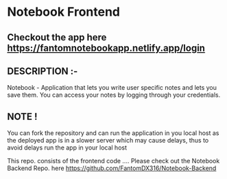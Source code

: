 # Notebook Frontend

## Checkout the app here https://fantomnotebookapp.netlify.app/login


## DESCRIPTION :-
Notebook - Application that lets you write user specific notes and lets you save them. You can access your notes by logging through your credentials.

## NOTE !  
You can fork the repository and can run the application in you local host as the deployed app is in a slower server which may cause delays, thus to avoid delays run the app in your local host

This repo. consists of the frontend code .... Please check out the Notebook Backend Repo. here  https://github.com/FantomDX316/Notebook-Backend
